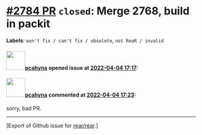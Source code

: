 [\#2784 PR](https://github.com/rear/rear/pull/2784) `closed`: Merge 2768, build in packit
=========================================================================================

**Labels**: `won't fix / can't fix / obsolete`, `not ReaR / invalid`

#### <img src="https://avatars.githubusercontent.com/u/26300485?u=9105d243bc9f7ade463a3e52e8dd13fa67837158&v=4" width="50">[pcahyna](https://github.com/pcahyna) opened issue at [2022-04-04 17:17](https://github.com/rear/rear/pull/2784):

#### <img src="https://avatars.githubusercontent.com/u/26300485?u=9105d243bc9f7ade463a3e52e8dd13fa67837158&v=4" width="50">[pcahyna](https://github.com/pcahyna) commented at [2022-04-04 17:23](https://github.com/rear/rear/pull/2784#issuecomment-1087818235):

sorry, bad PR.

------------------------------------------------------------------------

\[Export of Github issue for
[rear/rear](https://github.com/rear/rear).\]
